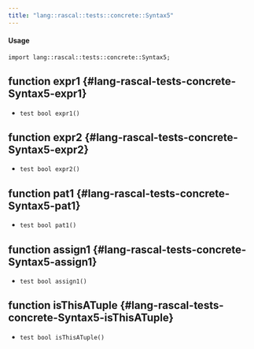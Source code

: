 ```yaml
---
title: "lang::rascal::tests::concrete::Syntax5"
---
```


#### Usage

`import lang::rascal::tests::concrete::Syntax5;`


## function expr1 {#lang-rascal-tests-concrete-Syntax5-expr1}

* ``test bool expr1()``

## function expr2 {#lang-rascal-tests-concrete-Syntax5-expr2}

* ``test bool expr2()``

## function pat1 {#lang-rascal-tests-concrete-Syntax5-pat1}

* ``test bool pat1()``

## function assign1 {#lang-rascal-tests-concrete-Syntax5-assign1}

* ``test bool assign1()``

## function isThisATuple {#lang-rascal-tests-concrete-Syntax5-isThisATuple}

* ``test bool isThisATuple()``

